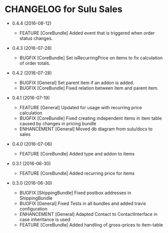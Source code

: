 CHANGELOG for Sulu Sales
========================

* 0.4.4 (2016-08-12)

    * FEATURE     [CoreBundle]    Added event that is triggered when order status changes.

* 0.4.3 (2016-07-28)

    * BUGFIX      [CoreBundle]    Set isRecurringPrice on items to fix calculation of order totals.

* 0.4.2 (2016-07-28)

    * BUGFIX      [General]       Set parent item if an addon is added.
    * BUGFIX      [CoreBundle]    Fixed relation between item and parent item.

* 0.4.1 (2016-07-19)

    * FEATURE     [General]       Updated for usage with recurring price calculation
    * BUGFIX      [CoreBundle]    Fixed creating independent items in item table caused by 
                                  changes in pricing bundle 
    * ENHANCEMENT [General]       Moved db diagram from sulu/docs to sales

* 0.4.0 (2016-07-06)

    * FEATURE     [CoreBundle]    Added type and addon to items

* 0.3.1 (2016-06-30)

    * FEATURE     [CoreBundle]    Added recurring price for items

* 0.3.0 (2016-06-30)

    * BUGFIX      [ShippingBundle] Fixed postbox addresses in ShippingBundle
    * BUGFIX      [General]        Fixed Tests in all bundles and added travis configuration
    * ENHANCEMENT [General]        Adapted Contact to ContactInterface in case inheritance
                                   is used
    * FEATURE     [CoreBundle]     Added handling of gross-prices to item-table
